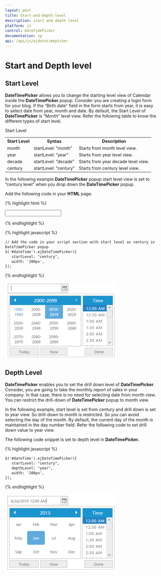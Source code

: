 ```yaml
---
layout: post
title: Start-and-Depth-level
description: start and depth level
platform: js
control: DateTimePicker
documentation: ug 
api: /api/js/ejdatetimepicker
---
```


# Start and Depth level

## Start Level

**DateTimePicker** allows you to change the starting level view of Calendar inside the **DateTimePicker** popup. Consider you are creating a login form for your blog. If the “Birth date” field in the form starts from year, it is easy to select date from year, month and date. By default, the Start Level of **DateTimePicker** is “Month” level view. Refer the following table to know the different types of start level.

Start Level

<table>
   <tr>
      <th>
         Start Level 
      </th>
      <th>
         Syntax
      </th>
      <th>
         Description
      </th>
   </tr>
   <tr>
      <td>
         month
      </td>
      <td>
         startLevel: “month”
      </td>
      <td>
         Starts from month level view.
      </td>
   </tr>
   <tr>
      <td>
         year
      </td>
      <td>
         startLevel: “year”
      </td>
      <td>
         Starts from year level view.
      </td>
   </tr>
   <tr>
      <td>
         decade
      </td>
      <td>
         startLevel: “decade”
      </td>
      <td>
         Starts from year decade level view.
      </td>
   </tr>
   <tr>
      <td>
         century
      </td>
      <td>
         startLevel: “century”
      </td>
      <td>
         Starts from century level view.
      </td>
   </tr>
</table>


In the following example **DateTimePicker** popup start level view is set to “century level” when you drop down the **DateTimePicker** popup.

Add the following code in your **HTML** page.

{% highlight html %}
  
<div class="control">
   <input type="text" id="dateTime" />
</div>

{% endhighlight %}


{% highlight javascript %}
  
    // Add the code in your script section with start level as century in DateTimePicker popup
    $('#dateTime').ejDateTimePicker({
       startLevel: "century",
       width: '200px',
    });

{% endhighlight %}

![](/js/DateTimePicker/Start-and-Depth-level_images/Start-and-Depth-level_img1.png)


## Depth Level

**DateTimePicker** enables you to set the drill down level of **DateTimePicker**. Consider, you are going to take the monthly report of sales in your company. In that case, there is no need for selecting date from month view. You can restrict the drill-down of **DateTimePicker** popup to month view.

In the following example, start level is set from century and drill down is set to year view. So drill-down to month is restricted. So you can avoid selecting the day of the month. By default, the current day of the month is maintained in the day number field. Refer the following code to set drill down value to year view.

The following code snippet is set to depth level in **DateTimePicker.**



{% highlight javascript %}

    $('#dateTime').ejDateTimePicker({
       startLevel: "century",
       depthLevel: "year",
       width: '200px',
    });

{% endhighlight %}



![](/js/DateTimePicker/Start-and-Depth-level_images/Start-and-Depth-level_img2.png)


